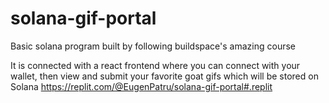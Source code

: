 # solana-gif-portal
Basic solana program built by following buildspace's amazing course

It is connected with a react frontend where you can connect with your wallet, then view and submit your favorite goat gifs which will be stored on Solana
https://replit.com/@EugenPatru/solana-gif-portal#.replit
